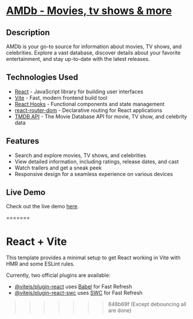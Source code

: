 # [AMDb - Movies, tv shows & more](https://shimmering-croissant-f16dfa.netlify.app)


## Description

AMDb is your go-to source for information about movies, TV shows, and celebrities. Explore a vast database, discover details about your favorite entertainment, and stay up-to-date with the latest releases.

## Technologies Used

- [React](https://reactjs.org/) - JavaScript library for building user interfaces
- [Vite](https://vitejs.dev/) - Fast, modern frontend build tool
- [React Hooks](https://reactjs.org/docs/hooks-intro.html) - Functional components and state management
- [react-router-dom](https://reactrouter.com/web/guides/quick-start) - Declarative routing for React applications
- [TMDB API](https://www.themoviedb.org/documentation/api) - The Movie Database API for movie, TV show, and celebrity data


## Features

- Search and explore movies, TV shows, and celebrities
- View detailed information, including ratings, release dates, and cast
- Watch trailers and get a sneak peek
- Responsive design for a seamless experience on various devices

## Live Demo

Check out the live demo [here](https://shimmering-croissant-f16dfa.netlify.app).

=======
# React + Vite

This template provides a minimal setup to get React working in Vite with HMR and some ESLint rules.

Currently, two official plugins are available:

- [@vitejs/plugin-react](https://github.com/vitejs/vite-plugin-react/blob/main/packages/plugin-react/README.md) uses [Babel](https://babeljs.io/) for Fast Refresh
- [@vitejs/plugin-react-swc](https://github.com/vitejs/vite-plugin-react-swc) uses [SWC](https://swc.rs/) for Fast Refresh
>>>>>>> 848b69f (Except debouncing all are done)
